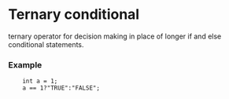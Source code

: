 # Ternary conditional
ternary operator for decision making in place of longer if and else conditional statements. 

### Example
```
    int a = 1;
    a == 1?"TRUE":"FALSE";
```